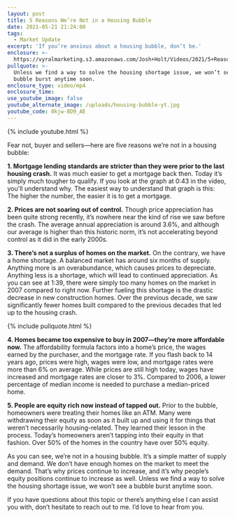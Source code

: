 ```yaml
---
layout: post
title: 5 Reasons We’re Not in a Housing Bubble
date: 2021-05-21 21:24:00
tags:
  - Market Update
excerpt: 'If you’re anxious about a housing bubble, don’t be.'
enclosure: >-
  https://vyralmarketing.s3.amazonaws.com/Josh+Holt/Videos/2021/5+Reasons+We%E2%80%99re+Not+in+a+Housing+Bubble.mp4
pullquote: >-
  Unless we find a way to solve the housing shortage issue, we won’t see a
  bubble burst anytime soon.
enclosure_type: video/mp4
enclosure_time:
use_youtube_image: false
youtube_alternate_image: /uploads/housing-bubble-yt.jpg
youtube_code: 0kjw-8D9_AE
---
```

{% include youtube.html %}

Fear not, buyer and sellers—here are five reasons we’re not in a housing bubble:

**1\. Mortgage lending standards are stricter than they were prior to the last housing crash.** It was much easier to get a mortgage back then. Today it’s simply much tougher to qualify. If you look at the graph at 0:43 in the video, you'll understand why. The easiest way to understand that graph is this: The higher the number, the easier it is to get a mortgage.&nbsp;

**2\. Prices are not soaring out of control.** Though price appreciation has been quite strong recently, it’s nowhere near the kind of rise we saw before the crash. The average annual appreciation is around 3.6%, and although our average is higher than this historic norm, it’s not accelerating beyond control as it did in the early 2000s.&nbsp;

**3\. There’s not a surplus of homes on the market.** On the contrary, we have a home shortage. A balanced market has around six months of supply. Anything more is an overabundance, which causes prices to depreciate. Anything less is a shortage, which will lead to continued appreciation. As you can see at 1:39, there were simply too many homes on the market in 2007 compared to right now. Further fueling this shortage is the drastic decrease in new construction homes. Over the previous decade, we saw significantly fewer homes built compared to the previous decades that led up to the housing crash.&nbsp;

{% include pullquote.html %}

**4\. Homes became too expensive to buy in 2007—they’re more affordable now.** The affordability formula factors into a home’s price, the wages earned by the purchaser, and the mortgage rate. If you flash back to 14 years ago, prices were high, wages were low, and mortgage rates were more than 6% on average. While prices are still high today, wages have increased and mortgage rates are closer to 3%. Compared to 2006, a lower percentage of median income is needed to purchase a median-priced home.&nbsp;

**5\. People are equity rich now instead of tapped out.** Prior to the bubble, homeowners were treating their homes like an ATM. Many were withdrawing their equity as soon as it built up and using it for things that weren’t necessarily housing-related. They learned their lesson in the process. Today’s homeowners aren’t tapping into their equity in that fashion. Over 50% of the homes in the country have over 50% equity.&nbsp;

As you can see, we’re not in a housing bubble. It’s a simple matter of supply and demand. We don’t have enough homes on the market to meet the demand. That’s why prices continue to increase, and it’s why people’s equity positions continue to increase as well. Unless we find a way to solve the housing shortage issue, we won’t see a bubble burst anytime soon.&nbsp;

If you have questions about this topic or there’s anything else I can assist you with, don’t hesitate to reach out to me. I’d love to hear from you.
